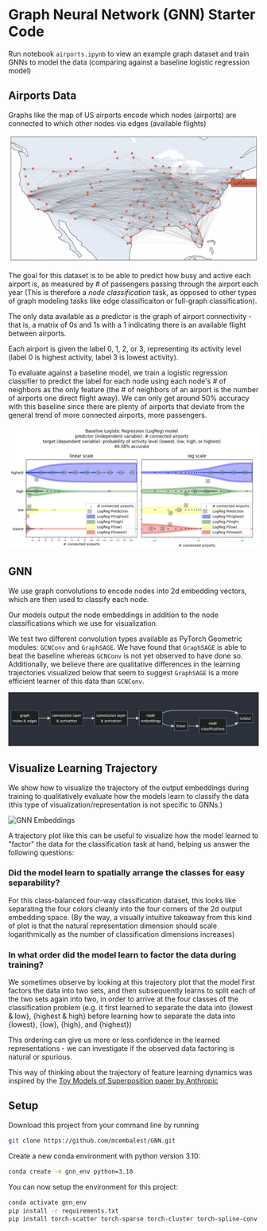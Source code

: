 # Graph Neural Network (GNN) Starter Code

Run notebook `airports.ipynb` to view an example graph dataset and train GNNs to model the data (comparing against a baseline logistic regression model)

## Airports Data

Graphs like the map of US airports encode which nodes (airports) are connected to which other nodes via edges (available flights)

![Airports dataset](img/airports.png "Airports dataset")

The goal for this dataset is to be able to predict how busy and active each airport is, as measured by # of passengers passing through the airport each year (This is therefore a *node classification* task, as opposed to other types of graph modeling tasks like edge classificaiton or full-graph classification). 

The only data available as a predictor is the graph of airport connectivity - that is, a matrix of 0s and 1s with a 1 indicating there is an available flight between airports. 

Each airport is given the label 0, 1, 2, or 3, representing its activity level (label 0 is highest activity, label 3 is lowest activity).

To evaluate against a baseline model, we train a logistic regression classifier to predict the label for each node using each node's # of neighbors as the only feature (the # of neighbors of an airport is the number of airports one direct flight away). We can only get around 50% accuracy with this baseline since there are plenty of airports that deviate from the general trend of more connected airports, more passengers.

![Logistic Regression baseline](img/logreg.png "Logistic Regression baseline")

## GNN

We use graph convolutions to encode nodes into 2d embedding vectors, which are then used to classify each node.

Our models output the node embeddings in addition to the node classifications which we use for visualization.

We test two different convolution types available as PyTorch Geometric modules: `GCNConv` and `GraphSAGE`. We have found that `GraphSAGE` is able to beat the baseline whereas `GCNConv` is not yet observed to have done so. Additionally, we believe there are qualitative differences in the learning trajectories visualized below that seem to suggest `GraphSAGE` is a more efficient learner of this data than `GCNConv`.

![GNN Forward Function](img/gnn_forward.png "GNN Forward Function")

## Visualize Learning Trajectory

We show how to visualize the trajectory of the output embeddings during training to qualitatively evaluate how the models learn to classify the data (this type of visualization/representation is not specific to GNNs.)

![GNN Embeddings](img/trajectories.gif "Trajectory of GNN 2d node embeddings during training")

A trajectory plot like this can be useful to visualize how the model learned to "factor" the data for the classification task at hand, helping us answer the following questions: 

### Did the model learn to spatially arrange the classes for easy separability? 

For this class-balanced four-way classification dataset, this looks like separating the four colors cleanly into the four corners of the 2d output embedding space. (By the way, a visually intuitive takeaway from this kind of plot is that the natural representation dimension should scale logarithmically as the number of classification dimensions increases)

### In what order did the model learn to factor the data during training? 

We sometimes observe by looking at this trajectory plot that the model first factors the data into two sets, and then subsequently learns to split each of the two sets again into two, in order to arrive at the four classes of the classification problem (e.g. it first learned to separate the data into {lowest & low}, {highest & high} before learning how to separate the data into {lowest}, {low}, {high}, and {highest})

This ordering can give us more or less confidence in the learned representations - we can investigate if the observed data factoring is natural or spurious.

This way of thinking about the trajectory of feature learning dynamics was inspired by the [Toy Models of Superposition paper by Anthropic](https://transformer-circuits.pub/2022/toy_model/index.html#learning)

## Setup

Download this project from your command line by running

```bash
git clone https://github.com/mcembalest/GNN.git
```

Create a new conda environment with python version 3.10:

```bash
conda create -n gnn_env python=3.10
```

You can now setup the environment for this project:

```bash
conda activate gnn_env
pip install -r requirements.txt
pip install torch-scatter torch-sparse torch-cluster torch-spline-conv torch-geometric -f https://data.pyg.org/whl/torch-1.12.0+cpu.html
```

